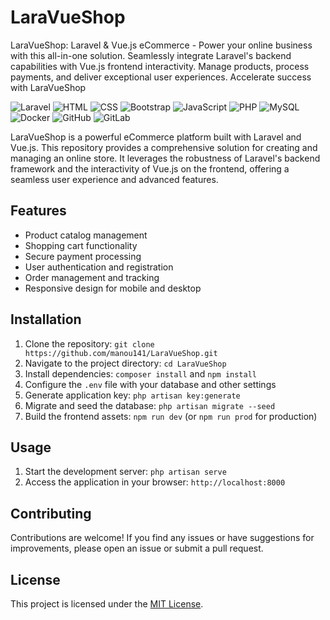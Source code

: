 # LaraVueShop
LaraVueShop: Laravel &amp; Vue.js eCommerce - Power your online business with this all-in-one solution. Seamlessly integrate Laravel's backend capabilities with Vue.js frontend interactivity. Manage products, process payments, and deliver exceptional user experiences. Accelerate success with LaraVueShop





![Laravel](https://img.icons8.com/fluency/48/000000/laravel.png) 
![HTML](https://img.icons8.com/color/48/000000/html-5--v1.png) 
![CSS](https://img.icons8.com/color/48/000000/css3.png) 
![Bootstrap](https://img.icons8.com/color/48/000000/bootstrap.png) 
![JavaScript](https://img.icons8.com/color/48/000000/javascript.png) 
![PHP](https://img.icons8.com/color/48/000000/php.png)
![MySQL](https://img.icons8.com/color/48/000000/mysql.png)
![Docker](https://img.icons8.com/color/48/000000/docker.png)
![GitHub](https://img.icons8.com/fluent/48/000000/github.png)
![GitLab](https://img.icons8.com/color/48/000000/gitlab.png)



LaraVueShop is a powerful eCommerce platform built with Laravel and Vue.js. This repository provides a comprehensive solution for creating and managing an online store. It leverages the robustness of Laravel's backend framework and the interactivity of Vue.js on the frontend, offering a seamless user experience and advanced features.

## Features

- Product catalog management
- Shopping cart functionality
- Secure payment processing
- User authentication and registration
- Order management and tracking
- Responsive design for mobile and desktop

## Installation

1. Clone the repository: `git clone https://github.com/manou141/LaraVueShop.git`
2. Navigate to the project directory: `cd LaraVueShop`
3. Install dependencies: `composer install` and `npm install`
4. Configure the `.env` file with your database and other settings
5. Generate application key: `php artisan key:generate`
6. Migrate and seed the database: `php artisan migrate --seed`
7. Build the frontend assets: `npm run dev` (or `npm run prod` for production)

## Usage

1. Start the development server: `php artisan serve`
2. Access the application in your browser: `http://localhost:8000`

## Contributing

Contributions are welcome! If you find any issues or have suggestions for improvements, please open an issue or submit a pull request.

## License

This project is licensed under the [MIT License](LICENSE).
